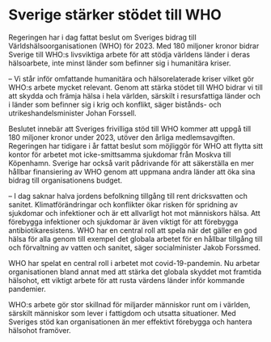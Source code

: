 # Sverige stärker stödet till WHO

Regeringen har i dag fattat beslut om Sveriges bidrag till Världshälsoorganisationen (WHO) för 2023. Med 180 miljoner kronor bidrar Sverige till WHO:s livsviktiga arbete för att stödja världens länder i deras hälsoarbete, inte minst länder som befinner sig i humanitära kriser.

– Vi står inför omfattande humanitära och hälsorelaterade kriser vilket gör WHO:s arbete mycket relevant. Genom att stärka stödet till WHO bidrar vi till att skydda och främja hälsa i hela världen, särskilt i resursfattiga länder och i länder som befinner sig i krig och konflikt, säger bistånds- och utrikeshandelsminister Johan Forssell.

Beslutet innebär att Sveriges frivilliga stöd till WHO kommer att uppgå till 180 miljoner kronor under 2023, utöver den årliga medlemsavgiften. Regeringen har tidigare i år fattat beslut som möjliggör för WHO att flytta sitt kontor för arbetet mot icke-smittsamma sjukdomar från Moskva till Köpenhamn. Sverige har också varit pådrivande för att säkerställa en mer hållbar finansiering av WHO genom att uppmana andra länder att öka sina bidrag till organisationens budget.

– I dag saknar halva jordens befolkning tillgång till rent dricksvatten och sanitet. Klimatförändringar och konflikter ökar risken för spridning av sjukdomar och infektioner och är ett allvarligt hot mot människors hälsa. Att förebygga infektioner och sjukdomar är även viktigt för att förebygga antibiotikaresistens. WHO har en central roll att spela när det gäller en god hälsa för alla genom till exempel det globala arbetet för en hållbar tillgång till och förvaltning av vatten och sanitet, säger socialminister Jakob Forssmed.

WHO har spelat en central roll i arbetet mot covid-19-pandemin. Nu arbetar organisationen bland annat med att stärka det globala skyddet mot framtida hälsohot, ett viktigt arbete för att rusta värdens länder inför kommande pandemier.

WHO:s arbete gör stor skillnad för miljarder människor runt om i världen, särskilt människor som lever i fattigdom och utsatta situationer. Med Sveriges stöd kan organisationen än mer effektivt förebygga och hantera hälsohot framöver.
